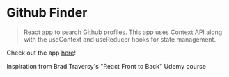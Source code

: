 # Github Finder
> React app to search Github profiles. This app uses Context API along with the useContext and useReducer hooks for state management.

Check out the app [here](https://github-finder-eight.now.sh/)!

Inspiration from Brad Traversy's "React Front to Back" Udemy course
